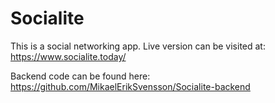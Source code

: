 # Socialite

This is a social networking app. Live version can be visited at: https://www.socialite.today/

Backend code can be found here:
https://github.com/MikaelErikSvensson/Socialite-backend
